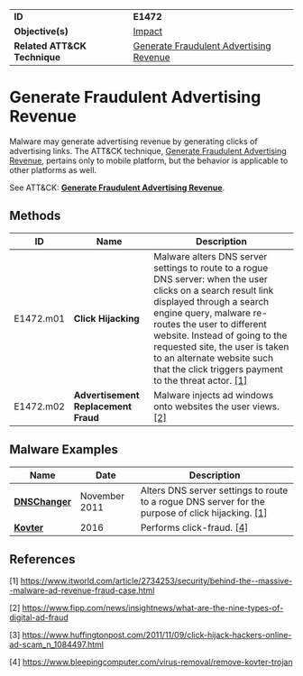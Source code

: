|||
|---------|------------------------|
|**ID**|**E1472**|
|**Objective(s)**|[Impact](https://github.com/MBCProject/mbc-markdown/tree/master/impact)|
|**Related ATT&CK Technique**|[Generate Fraudulent Advertising Revenue](https://attack.mitre.org/techniques/T1472/)|


Generate Fraudulent Advertising Revenue
=======================================
Malware may generate advertising revenue by generating clicks of advertising links. The ATT&CK technique, [Generate Fraudulent Advertising Revenue](https://attack.mitre.org/techniques/T1472/), pertains only to mobile platform, but the behavior is applicable to other platforms as well. 

See ATT&CK: [**Generate Fraudulent Advertising Revenue**](https://attack.mitre.org/techniques/T1472/).

Methods
-------
|ID|Name|Description|
|-----------------------------|--------|-----------------------------|
|E1472.m01|**Click Hijacking**|Malware alters DNS server settings to route to a rogue DNS server: when the user clicks on a search result link displayed through a search engine query, malware re-routes the user to different website. Instead of going to the requested site, the user is taken to an alternate website such that the click triggers payment to the threat actor. [[1]](#1)|
|E1472.m02|**Advertisement Replacement Fraud**|Malware injects ad windows onto websites the user views. [[2]](#2)|

Malware Examples
----------------
|Name|Date|Description|
|-----------------------------|-----------|-----------------------------|
|[**DNSChanger**](https://github.com/MBCProject/mbc-markdown/blob/master/xample-malware/dnschanger.md)| November 2011| Alters DNS server settings to route to a rogue DNS server for the purpose of click hijacking. [[1]](#1)|
|[**Kovter**](https://github.com/MBCProject/mbc-markdown/blob/master/xample-malware/kovter.md)|2016|Performs click-fraud. [[4]](#4)|

References
----------
<a name="1">[1]</a> https://www.itworld.com/article/2734253/security/behind-the--massive--malware-ad-revenue-fraud-case.html

<a name="2">[2]</a> https://www.fipp.com/news/insightnews/what-are-the-nine-types-of-digital-ad-fraud

<a name="3">[3]</a> https://www.huffingtonpost.com/2011/11/09/click-hijack-hackers-online-ad-scam_n_1084497.html

<a name="4">[4]</a> https://www.bleepingcomputer.com/virus-removal/remove-kovter-trojan

 